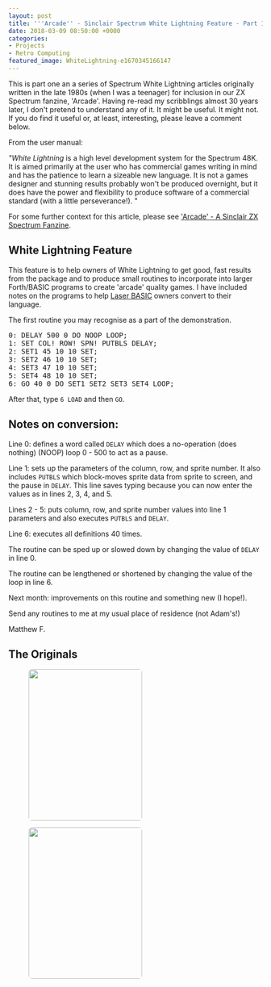 ```yaml
---
layout: post
title: '''Arcade'' - Sinclair Spectrum White Lightning Feature - Part 1'
date: 2018-03-09 08:50:00 +0000
categories:
- Projects
- Retro Computing
featured_image: WhiteLightning-e1670345166147
---
```


This is part one an a series of Spectrum White Lightning articles originally written in the late 1980s (when I was a teenager) for inclusion in our ZX Spectrum fanzine, 'Arcade'. Having re-read my scribblings almost 30 years later, I don't pretend to understand any of it. It might be useful. It might not. If you do find it useful or, at least, interesting, please leave a comment below.

From the user manual:

*"White Lightning* is a high level development system for the Spectrum 48K. It is aimed primarily at the user who has commercial games writing in mind and has the patience to learn a sizeable new language. It is not a games designer and stunning results probably won't be produced overnight, but it does have the power and flexibility to produce software of a commercial standard (with a little perseverance!). "

<p>For some further context for this article, please see <a href="{{ site.baseurl }}/arcade-a-sinclair-zx-spectrum-fanzine/">'Arcade' - A Sinclair ZX Spectrum Fanzine</a>.</p>

## White Lightning Feature

<p>This feature is to help owners of White Lightning to get good, fast results from the package and to produce small routines to incorporate into larger Forth/BASIC programs to create 'arcade' quality games. I have included notes on the programs to help <a href="http://www.worldofspectrum.org/infoseekid.cgi?id=0008327">Laser BASIC</a> owners convert to their language.</p>

The first routine you may recognise as a part of the demonstration.

<pre>0: DELAY 500 0 DO NOOP LOOP;<br>1: SET COL! ROW! SPN! PUTBLS DELAY;<br>2: SET1 45 10 10 SET;<br>3: SET2 46 10 10 SET;<br>4: SET3 47 10 10 SET;<br>5: SET4 48 10 10 SET;<br>6: GO 40 0 DO SET1 SET2 SET3 SET4 LOOP;</pre>

After that, type <code>6 LOAD</code> and then <code>GO</code>.

## Notes on conversion:

Line 0: defines a word called <code>DELAY</code> which does a no-operation (does nothing) (NOOP) loop 0 - 500 to act as a pause.

Line 1: sets up the parameters of the column, row, and sprite number. It also includes <code>PUTBLS</code> which block-moves sprite data from sprite to screen, and the pause in <code>DELAY</code>. This line saves typing because you can now enter the values as in lines 2, 3, 4, and 5.

Lines 2 - 5: puts column, row, and sprite number values into line 1 parameters and also executes <code>PUTBLS</code> and <code>DELAY</code>.

Line 6: executes all definitions 40 times.

The routine can be sped up or slowed down by changing the value of <code>DELAY</code> in line 0.

The routine can be lengthened or shortened by changing the value of the loop in line 6.

Next month: improvements on this routine and something new (I hope!).

Send any routines to me at my usual place of residence (not Adam's!)

Matthew F.

## The Originals

<div class="gallery">

<figure><a href="https://res.cloudinary.com/circleseven/image/upload/q_auto,f_auto/2022/12/IMG_2230-e1520611800537"><img src="https://res.cloudinary.com/circleseven/image/upload/q_auto,f_auto/2022/12/IMG_2230-e1520611800537" width="225" height="300" alt="" style="border-radius:6px" loading="lazy"></a></figure>
<figure><a href="https://res.cloudinary.com/circleseven/image/upload/q_auto,f_auto/2022/12/IMG_2231-e1520611813740"><img src="https://res.cloudinary.com/circleseven/image/upload/q_auto,f_auto/2022/12/IMG_2231-e1520611813740" width="225" height="300" alt="" style="border-radius:6px" loading="lazy"></a></figure>

</div>

